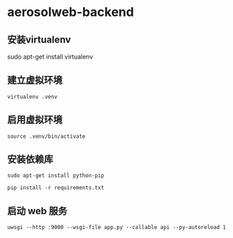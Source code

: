 # aerosolweb-backend

## 安装virtualenv
sudo apt-get install virtualenv

## 建立虚拟环境
```
virtualenv .venv
```

## 启用虚拟环境
```
source .venv/bin/activate
```

## 安装依赖库
```
sudo apt-get install python-pip

pip install -r requirements.txt
```

## 启动 web 服务
```
uwsgi --http :9000 --wsgi-file app.py --callable api --py-autoreload 1
```